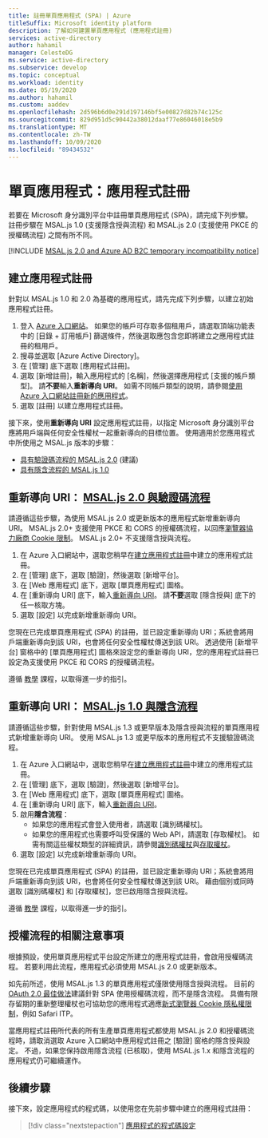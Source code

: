 ```yaml
---
title: 註冊單頁應用程式 (SPA) | Azure
titleSuffix: Microsoft identity platform
description: 了解如何建置單頁應用程式 (應用程式註冊)
services: active-directory
author: hahamil
manager: CelesteDG
ms.service: active-directory
ms.subservice: develop
ms.topic: conceptual
ms.workload: identity
ms.date: 05/19/2020
ms.author: hahamil
ms.custom: aaddev
ms.openlocfilehash: 2d596b6d0e291d197146bf5e00827d82b74c125c
ms.sourcegitcommit: 829d951d5c90442a38012daaf77e86046018e5b9
ms.translationtype: MT
ms.contentlocale: zh-TW
ms.lasthandoff: 10/09/2020
ms.locfileid: "89434532"
---
```

# <a name="single-page-application-app-registration"></a>單頁應用程式：應用程式註冊

若要在 Microsoft 身分識別平台中註冊單頁應用程式 (SPA)，請完成下列步驟。 註冊步驟在 MSAL.js 1.0 (支援隱含授與流程) 和 MSAL.js 2.0 (支援使用 PKCE 的授權碼流程) 之間有所不同。

[!INCLUDE [MSAL.js 2.0 and Azure AD B2C temporary incompatibility notice](../../../includes/msal-b2c-cors-compatibility-notice.md)]

## <a name="create-the-app-registration"></a>建立應用程式註冊

針對以 MSAL.js 1.0 和 2.0 為基礎的應用程式，請先完成下列步驟，以建立初始應用程式註冊。

1. 登入 [Azure 入口網站](https://portal.azure.com)。 如果您的帳戶可存取多個租用戶，請選取頂端功能表中的 [目錄 + 訂用帳戶] 篩選條件，然後選取應包含您即將建立之應用程式註冊的租用戶。
1. 搜尋並選取 [Azure Active Directory]。
1. 在 [管理] 底下選取 [應用程式註冊]。
1. 選取 [新增註冊]，輸入應用程式的 [名稱]，然後選擇應用程式 [支援的帳戶類型]。 請**不要**輸入**重新導向 URI**。 如需不同帳戶類型的說明，請參閱[使用 Azure 入口網站註冊新的應用程式](quickstart-register-app.md)。
1. 選取 [註冊] 以建立應用程式註冊。

接下來，使用**重新導向 URI** 設定應用程式註冊，以指定 Microsoft 身分識別平台應將用戶端與任何安全性權杖一起重新導向的目標位置。 使用適用於您應用程式中所使用之 MSAL.js 版本的步驟：

- [具有驗證碼流程的 MSAL.js 2.0](#redirect-uri-msaljs-20-with-auth-code-flow) \(建議\)
- [具有隱含流程的 MSAL.js 1.0](#redirect-uri-msaljs-10-with-implicit-flow)

## <a name="redirect-uri-msaljs-20-with-auth-code-flow"></a>重新導向 URI： [MSAL.js 2.0 與驗證碼流程](https://github.com/AzureAD/microsoft-authentication-library-for-js/tree/dev/lib/msal-browser)

請遵循這些步驟，為使用 MSAL.js 2.0 或更新版本的應用程式新增重新導向 URI。 MSAL.js 2.0+ 支援使用 PKCE 和 CORS 的授權碼流程，以回應[瀏覽器協力廠商 Cookie 限制](reference-third-party-cookies-spas.md)。 MSAL.js 2.0+ 不支援隱含授與流程。

1. 在 Azure 入口網站中，選取您稍早在[建立應用程式註冊](#create-the-app-registration)中建立的應用程式註冊。
1. 在 [管理] 底下，選取 [驗證]，然後選取 [新增平台]。
1. 在 [Web 應用程式] 底下，選取 [單頁應用程式] 圖格。
1. 在 [重新導向 URI] 底下，輸入[重新導向 URI](reply-url.md)。 請**不要**選取 [隱含授與] 底下的任一核取方塊。
1. 選取 [設定] 以完成新增重新導向 URI。

您現在已完成單頁應用程式 (SPA) 的註冊，並已設定重新導向 URI；系統會將用戶端重新導向到該 URI，也會將任何安全性權杖傳送到該 URI。 透過使用 [新增平台] 窗格中的 [單頁應用程式] 圖格來設定您的重新導向 URI，您的應用程式註冊已設定為支援使用 PKCE 和 CORS 的授權碼流程。

遵循 [教學](tutorial-v2-javascript-auth-code.md) 課程，以取得進一步的指引。

## <a name="redirect-uri-msaljs-10-with-implicit-flow"></a>重新導向 URI： [MSAL.js 1.0 與隱含流程](https://github.com/AzureAD/microsoft-authentication-library-for-js/tree/dev/lib/msal-core)

請遵循這些步驟，針對使用 MSAL.js 1.3 或更早版本及隱含授與流程的單頁應用程式新增重新導向 URI。 使用 MSAL.js 1.3 或更早版本的應用程式不支援驗證碼流程。

1. 在 Azure 入口網站中，選取您稍早在[建立應用程式註冊](#create-the-app-registration)中建立的應用程式註冊。
1. 在 [管理] 底下，選取 [驗證]，然後選取 [新增平台]。
1. 在 [Web 應用程式] 底下，選取 [單頁應用程式] 圖格。
1. 在 [重新導向 URI] 底下，輸入[重新導向 URI](reply-url.md)。
1. 啟用**隱含流程**：
    - 如果您的應用程式會登入使用者，請選取 [識別碼權杖]。
    - 如果您的應用程式也需要呼叫受保護的 Web API，請選取 [存取權杖]。 如需有關這些權杖類型的詳細資訊，請參閱[識別碼權杖](id-tokens.md)與[存取權杖](access-tokens.md)。
1. 選取 [設定] 以完成新增重新導向 URI。

您現在已完成單頁應用程式 (SPA) 的註冊，並已設定重新導向 URI；系統會將用戶端重新導向到該 URI，也會將任何安全性權杖傳送到該 URI。 藉由個別或同時選取 [識別碼權杖] 和 [存取權杖]，您已啟用隱含授與流程。

遵循 [教學](tutorial-v2-javascript-spa.md) 課程，以取得進一步的指引。

## <a name="note-about-authorization-flows"></a>授權流程的相關注意事項

根據預設，使用單頁應用程式平台設定所建立的應用程式註冊，會啟用授權碼流程。 若要利用此流程，應用程式必須使用 MSAL.js 2.0 或更新版本。

如先前所述，使用 MSAL.js 1.3 的單頁應用程式僅限使用隱含授與流程。 目前的 [OAuth 2.0 最佳做法](v2-oauth2-auth-code-flow.md)建議針對 SPA 使用授權碼流程，而不是隱含流程。 具備有限存留期的重新整理權杖也可協助您的應用程式適應[新式瀏覽器 Cookie 隱私權限制](reference-third-party-cookies-spas.md)，例如 Safari ITP。

當應用程式註冊所代表的所有生產單頁應用程式都使用 MSAL.js 2.0 和授權碼流程時，請取消選取 Azure 入口網站中應用程式註冊之 [驗證] 窗格的隱含授與設定。 不過，如果您保持啟用隱含流程 (已核取)，使用 MSAL.js 1.x 和隱含流程的應用程式仍可繼續運作。

## <a name="next-steps"></a>後續步驟

接下來，設定應用程式的程式碼，以使用您在先前步驟中建立的應用程式註冊：

> [!div class="nextstepaction"]
> [應用程式的程式碼設定](scenario-spa-app-configuration.md)
